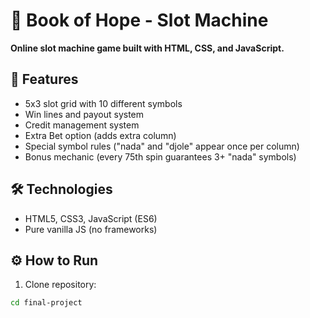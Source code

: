 # 📜 Book of Hope - Slot Machine

**Online slot machine game built with HTML, CSS, and JavaScript.**

## 🎰 Features
- 5x3 slot grid with 10 different symbols
- Win lines and payout system
- Credit management system
- Extra Bet option (adds extra column)
- Special symbol rules ("nada" and "djole" appear once per column)
- Bonus mechanic (every 75th spin guarantees 3+ "nada" symbols)

## 🛠 Technologies
- HTML5, CSS3, JavaScript (ES6)
- Pure vanilla JS (no frameworks)

## ⚙️ How to Run
1. Clone repository:
```bash
cd final-project

